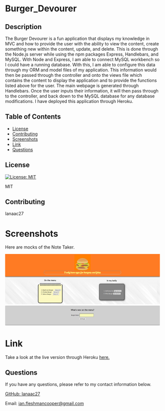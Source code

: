 # Burger_Devourer
## Description

The Burger Devourer is a fun application that displays my knowledge in MVC and how to provide the user with the ability to view the content, create something new within the content, update, and delete. This is done through the Node.js server while using the npm packages Express, Handlebars, and MySQL. 
With Node and Express, I am able to connect MySQL workbench so I could have a running database. With this, I am able to configure this data through my ORM and model files of my application. This information would then be passed through the controller and onto the views file which contains the content to display the application and to provide the functions listed above for the user. The main webpage is generated through Handlebars. Once the user inputs their information, it will then pass through to the controller, and back down to the MySQL database for any database modifications. I have deployed this application through Heroku. 

## Table of Contents

* [License](#license)
* [Contributing](#contributing)
* [Screenshots](#screenshots)
* [Link](#link)
* [Questions](#questions)

## License

[![License: MIT](https://img.shields.io/badge/License-MIT-yellow.svg)](https://opensource.org/licenses/MIT)

MIT

## Contributing

Ianaac27

# Screenshots
Here are mocks of the Note Taker.

![Burger_Devourer](public/assets/screenshot/screenshot.png)

# Link
Take a look at the live version through Heroku [here.](https://burger-devourer-mvc.herokuapp.com/)

## Questions

If you have any questions, please refer to my contact information below.

[GitHub: Ianaac27](https://www.github.com/Ianaac27)

Email: ian.fleshmancooper@gmail.com
